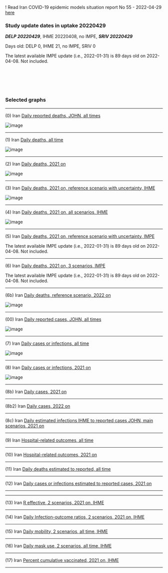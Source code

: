 ! Read Iran COVID-19 epidemic models situation report No 55 - 2022-04-29 [here](https://github.com/pourmalek/covir2/blob/main/situation%20reports/55%20Iran%20COVID-19%20epidemic%20models%20situation%20report%20No%2055%20–%202022-04-29.pdf)

### Study update dates in uptake 20220429

**_DELP 20220429_**, IHME 20220408, no IMPE, **_SRIV 20220429_**

Days old: DELP 0, IHME 21, no IMPE, SRIV 0

The latest available IMPE update (i.e., 2022-01-31) is 89 days old on 2022-04-08. Not included.


<br/><br/> 
<br/><br/> 


### Selected graphs

****

(0) Iran [Daily reported deaths, JOHN, all times](https://github.com/pourmalek/covir2/blob/main/20220429/output/graph%201%20COVID-19%20daily%20deaths%2C%20Iran%2C%20Johns%20Hopkins.pdf)

![image](https://user-images.githubusercontent.com/30849720/166081786-75424baa-4b18-4a27-bb60-5fd5486a7581.png)

****

(1) Iran [Daily deaths, all time](https://github.com/pourmalek/covir2/blob/main/20220429/output/graph%2011%20COVID-19%20daily%20deaths%2C%20Iran%2C%20reference%20scenarios%2C%20all%20time.pdf)

![image](https://user-images.githubusercontent.com/30849720/166081804-5557c38a-5c5c-469b-9efc-d977e1c77bec.png)

****

(2) Iran [Daily deaths, 2021 on](https://github.com/pourmalek/covir2/blob/main/20220429/output/graph%2012%20COVID-19%20daily%20deaths%2C%20Iran%2C%20reference%20scenarios.pdf)

![image](https://user-images.githubusercontent.com/30849720/166081830-88f383de-c379-4563-b9fe-ae7523d8ec3a.png)
 
****

(3) Iran [Daily deaths, 2021 on, reference scenario with uncertainty, IHME](https://github.com/pourmalek/covir2/blob/main/20220429/output/graph%2014%20COVID-19%20daily%20deaths%2C%20Iran%2C%20reference%20scenario%20with%20uncertainty%2C%20IHME.pdf)

![image](https://user-images.githubusercontent.com/30849720/166081932-6b349d47-c1f1-47cd-9da9-2c8980047e4f.png)

****

(4) Iran [Daily deaths, 2021 on, all scenarios, IHME](https://github.com/pourmalek/covir2/blob/main/20220429/output/graph%2015%20COVID-19%20daily%20deaths%2C%20Iran%2C%20all%20scenarios%2C%20IHME.pdf)

![image](https://user-images.githubusercontent.com/30849720/166082338-c108a3d9-6b77-457c-ad20-469fcb3b8b11.png)

****

(5) Iran [Daily deaths, 2021 on, reference scenario with uncertainty, IMPE](https://github.com/pourmalek/covir2/blob/main/20220429/output/graph%2016%20COVID-19%20daily%20deaths%2C%20Iran%2C%20reference%20scenario%20with%20uncertainty%2C%20IMPE.pdf)

The latest available IMPE update (i.e., 2022-01-31) is 89 days old on 2022-04-08. Not included.

****

(6) Iran [Daily deaths, 2021 on, 3 scenarios, IMPE](https://github.com/pourmalek/covir2/blob/main/20220429/output/graph%2017%20COVID-19%20daily%20deaths%2C%20Iran%2C%203%20scenarios%2C%20IMPE.pdf)

The latest available IMPE update (i.e., 2022-01-31) is 89 days old on 2022-04-08. Not included.

****

(6b) Iran [Daily deaths, reference scenario, 2022 on](https://github.com/pourmalek/covir2/blob/main/20220429/output/graph%2018%20COVID-19%20daily%20deaths%2C%20Iran%2C%20reference%20scenarios%2C%202022%20on.pdf)

![image](https://user-images.githubusercontent.com/30849720/166082374-2b6ec457-fdae-40e2-8d84-8da5b0e9f052.png)

****

(00) Iran [Daily reported cases, JOHN, all times](https://github.com/pourmalek/covir2/blob/main/20220429/output/graph%202%20COVID-19%20daily%20cases%2C%20Iran%2C%20Johns%20Hopkins.pdf)

![image](https://user-images.githubusercontent.com/30849720/166082404-e7ec4b3b-b7f6-47e6-9fce-6e9a0092283c.png)

****

(7) Iran [Daily cases or infections, all time](https://github.com/pourmalek/covir2/blob/main/20220429/output/graph%2021%20COVID-19%20daily%20cases%2C%20Iran%2C%20reference%20scenarios%2C%20all%20time.pdf)

![image](https://user-images.githubusercontent.com/30849720/166082441-3eb5aeb6-1ed6-489c-9d7b-b57e44c21d81.png)

****

(8) Iran [Daily cases or infections, 2021 on](https://github.com/pourmalek/covir2/blob/main/20220429/output/graph%2022%20COVID-19%20daily%20cases%2C%20Iran%2C%20reference%20scenarios.pdf)

![image](https://user-images.githubusercontent.com/30849720/166082491-6948b0f9-525a-4631-8afe-10822dc12fcc.png)
 
****

(8b) Iran [Daily cases, 2021 on](https://github.com/pourmalek/covir2/blob/main/20220429/output/graph%2022b%20COVID-19%20daily%20cases%2C%20Iran%2C%20reference%20scenarios.pdf)

 
****

(8b2) Iran [Daily cases, 2022 on](https://github.com/pourmalek/covir2/blob/main/20220429/output/graph%2028%20COVID-19%20daily%20cases%2C%20Iran%2C%20reference%20scenarios%2C%202022%20on.pdf)


****

(8c) Iran [Daily estimated infections IHME to reported cases JOHN, main scenarios, 2021 on](https://github.com/pourmalek/covir2/blob/main/20220429/output/graph%2029%20C19%20daily%20estimated%20infections%20to%20reported%20cases%2C%20Iran%2C%20reference%20scenarios%202021.pdf)

 
****

(9) Iran [Hospital-related outcomes, all time](https://github.com/pourmalek/covir2/blob/main/20220429/output/graph%2071a%20COVID-19%20hospital-related%20outcomes%2C%20all%20time.pdf)


****

(10) Iran [Hospital-related outcomes, 2021 on](https://github.com/pourmalek/covir2/blob/main/20220429/output/graph%2072%20COVID-19%20hospital-related%20outcomes%2C%20wo%20extremes%2C%202021.pdf)

 
****

(11) Iran [Daily deaths estimated to reported, all time](https://github.com/pourmalek/covir2/blob/main/20220429/output/graph%2091%20COVID-19%20daily%20deaths%20estimated%20to%20reported%2C%20Iran%2C%20reference%20scenarios%2C%20all%20time.pdf)

 
****

(12) Iran [Daily cases or infections estimated to reported cases, 2021 on](https://github.com/pourmalek/covir2/blob/main/20220429/output/graph%2094%20COVID-19%20daily%20cases%20estimated%20to%20reported%2C%20Iran%2C%20reference%20scenarios.pdf) 

 
****
****

(13) Iran [R effective, 2 scenarios, 2021 on, IHME](https://github.com/pourmalek/covir2/blob/main/20220429/output/graph%20101%20COVID-19%20R%20effective%2C%20Iran%2C%202%20scenarios%2001jun2021%20on.pdf)


****

(14) Iran [Daily Infection-outcome ratios, 2 scenarios, 2021 on, IHME](https://github.com/pourmalek/covir2/blob/main/20220429/output/graph%20102%20COVID-19%20daily%20Infection%20outcomes%20ratios%2C%20Iran%202%20scenarios%2C%20IHME.pdf)


****

(15) Iran [Daily mobility, 2 scenarios, all time, IHME](https://github.com/pourmalek/covir2/blob/main/20220429/output/graph%20103%20COVID-19%20daily%20mobility%2C%20Iran%2C%202%20scenarios%20IHME.pdf)


****

(16) Iran [Daily mask use, 2 scenarios, all time, IHME](https://github.com/pourmalek/covir2/blob/main/20220429/output/graph%20104%20COVID-19%20daily%20mask_use%2C%20Iran%2C%202%20scenarios%20IHME.pdf)


****

(17) Iran [Percent cumulative vaccinated, 2021 on, IHME](https://github.com/pourmalek/covir2/blob/main/20220429/output/graph%20105%20COVID-19%20cumulative%20vaccinated%20percent%2C%20Iran%20IHME.pdf)


****



